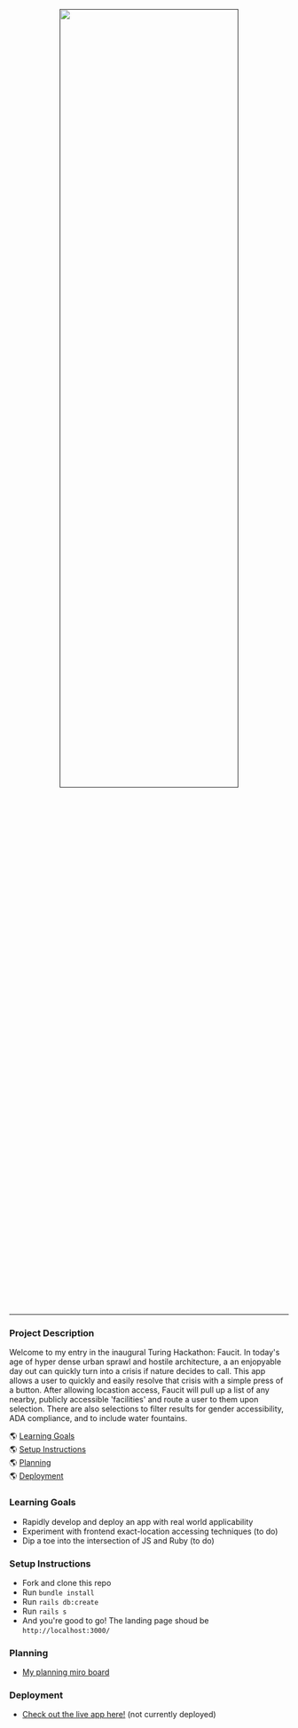 <div align="center"> 
   <a href="">
<img src="https://user-images.githubusercontent.com/106942456/221625028-e59ee009-fda9-47c2-9191-ecd8d9938ee6.png" width="80%" height="60%"></a>
</div>

---
### Project Description
   Welcome to my entry in the inaugural Turing Hackathon: Faucit. In today's age of hyper dense urban sprawl and hostile architecture, a an enjopyable day out can quickly turn into a crisis if nature decides to call. This app allows a user to quickly and easily resolve that crisis with a simple press of a button. After allowing locastion access, Faucit will pull up a list of any nearby, publicly accessible 'facilities' and route a user to them upon selection. There are also selections to filter results for gender accessibility, ADA compliance, and to include water fountains.
<br>

:earth_americas: [Learning Goals](#learning-goals)
<br>
:earth_americas: [Setup Instructions](#setup_instructions)
<br>
:earth_americas: [Planning](#planning)
<br>
:earth_americas: [Deployment](#deployment)
<br>

### Learning Goals
- Rapidly develop and deploy an app with real world applicability
- Experiment with frontend exact-location accessing techniques (to do)
- Dip a toe into the intersection of JS and Ruby (to do)

### Setup Instructions
  * Fork and clone this repo
  * Run `bundle install`
  * Run `rails db:create`
  * Run `rails s`
  * And you're good to go! The landing page shoud be `http://localhost:3000/`

### Planning
   * [My planning miro board](https://miro.com/app/board/uXjVPijQ6Q4=/?share_link_id=945135448264)

### Deployment
   * [Check out the live app here!]() (not currently deployed)


